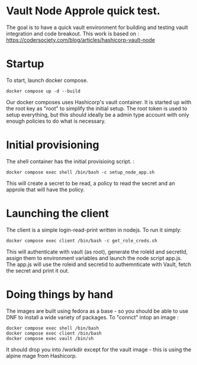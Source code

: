 # Vault Node Approle quick test.

The goal is to have a quick vault environment for building and testing vault integration and code breakout. This work is based on : https://codersociety.com/blog/articles/hashicorp-vault-node

# Startup 

To start, launch docker compose. 

    docker compose up -d --build

Our docker composes uses Hashicorp's vault container. It is started up with the root key as "root" to simplify the initial setup. The root token is used to setup everything, but this should ideally be a admin type account with only enough policies to do what is necessary.

# Initial provisioning 

The shell container has the initial provisioing script. : 

    docker compose exec shell /bin/bash -c setup_node_app.sh

This will create a secret to be read, a policy to read the secret and an approle that will have the policy. 

# Launching the client

The client is a simple login-read-print written in nodejs. To run it simply:

    docker compose exec client /bin/bash -c get_role_creds.sh 

This will authenticate with vault (as root), generate the roleId and secretId, assign them to environment variables and launch the node script app.js. The app.js will use the roleid and secretid to authemnticate with Vault, fetch the secret and print it out.

# Doing things by hand

The images are built using fedora as a base - so you should be able to use DNF to install a wide variety of packages. To "connct" intop an image : 

    docker compose exec shell /bin/bash
    docker compose exec client /bin/bash
    docker compose exec vault /bin/sh

It should drop you into /workdir except for the vault image - this is using the alpine mage from Hashicorp.

